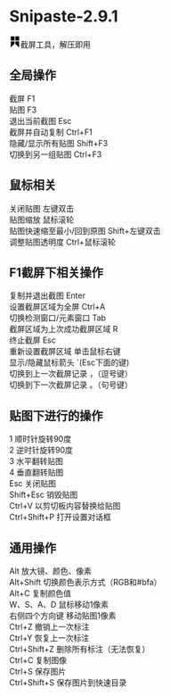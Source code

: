 # Snipaste-2.9.1
<img src="./Snipastepng.png" width="20" height="20">截屏工具，解压即用
## 全局操作
截屏	F1  
贴图	F3   
退出当前截图	Esc   
截屏并自动复制	Ctrl+F1   
隐藏/显示所有贴图	Shift+F3   
切换到另一组贴图	Ctrl+F3   
## 鼠标相关
关闭贴图	左键双击   
贴图缩放	鼠标滚轮   
贴图快速缩至最小/回到原图	Shift+左键双击   
调整贴图透明度	Ctrl+鼠标滚轮   
## F1截屏下相关操作
复制并退出截图	   Enter   
设置截屏区域为全屏	Ctrl+A   
切换检测窗口/元素窗口	Tab   
截屏区域为上次成功截屏区域	R   
终止截屏	Esc   
重新设置截屏区域	单击鼠标右键   
显示/隐藏鼠标箭头	`(Esc下面的键)   
切换到上一次截屏记录	，（逗号键）   
切换到下一次截屏记录	。（句号键）   
## 贴图下进行的操作
1	顺时针旋转90度   
2	逆时针旋转90度   
3	水平翻转贴图   
4	垂直翻转贴图   
Esc	关闭贴图   
Shift+Esc	销毁贴图   
Ctrl+V	以剪切板内容替换给贴图   
Ctrl+Shift+P	打开设置对话框   
## 通用操作
Alt	放大镜、颜色、像素   
Alt+Shift	切换颜色表示方式（RGB和#bfa）   
Alt+C	复制颜色值   
W、S、A、D	鼠标移动1像素   
右侧四个方向键	移动贴图1像素   
Ctrl+Z	撤销上一次标注   
Ctrl+Y	恢复上一次标注   
Ctrl+Shift+Z	删除所有标注（无法恢复）   
Ctrl+C	复制图像   
Ctrl+S	保存图片   
Ctrl+Shift+S	保存图片到快速目录   
